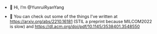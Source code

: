 - 👋 Hi, I’m @YunruiRyanYang

- 👀 You can check out some of the things I've written at https://arxiv.org/abs/2210.16181 (STIL a preprint because MILCOM2022 is slow) and https://dl.acm.org/doi/pdf/10.1145/3538401.3548550

<!----
- 👀 I’m interested in mathematics and computer science.
- 🌱 I’m currently learning ...
- 💞️ I’m looking to collaborate on anything optimization theory related.
- 📫 How to reach me 

YunruiRyanYang/YunruiRyanYang is a ✨ special ✨ repository because its `README.md` (this file) appears on your GitHub profile.
You can click the Preview link to take a look at your changes.
--->
